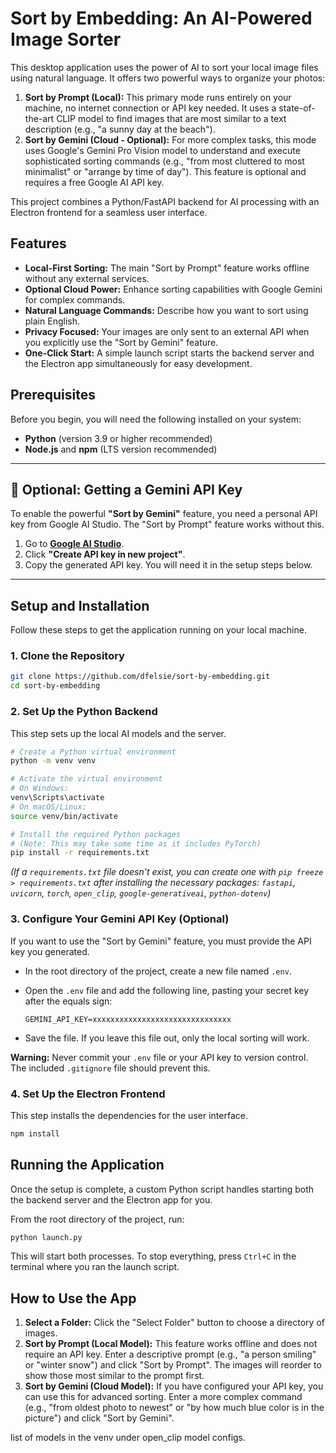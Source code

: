 # Sort by Embedding: An AI-Powered Image Sorter

This desktop application uses the power of AI to sort your local image files using natural language. It offers two powerful ways to organize your photos:

1.  **Sort by Prompt (Local):** This primary mode runs entirely on your machine, no internet connection or API key needed. It uses a state-of-the-art CLIP model to find images that are most similar to a text description (e.g., "a sunny day at the beach").
2.  **Sort by Gemini (Cloud - Optional):** For more complex tasks, this mode uses Google's Gemini Pro Vision model to understand and execute sophisticated sorting commands (e.g., "from most cluttered to most minimalist" or "arrange by time of day"). This feature is optional and requires a free Google AI API key.

This project combines a Python/FastAPI backend for AI processing with an Electron frontend for a seamless user interface.

## Features

-   **Local-First Sorting:** The main "Sort by Prompt" feature works offline without any external services.
-   **Optional Cloud Power:** Enhance sorting capabilities with Google Gemini for complex commands.
-   **Natural Language Commands:** Describe how you want to sort using plain English.
-   **Privacy Focused:** Your images are only sent to an external API when you explicitly use the "Sort by Gemini" feature.
-   **One-Click Start:** A simple launch script starts the backend server and the Electron app simultaneously for easy development.

## Prerequisites

Before you begin, you will need the following installed on your system:

-   **Python** (version 3.9 or higher recommended)
-   **Node.js** and **npm** (LTS version recommended)

---

## 🛑 Optional: Getting a Gemini API Key

To enable the powerful **"Sort by Gemini"** feature, you need a personal API key from Google AI Studio. The "Sort by Prompt" feature works without this.

1.  Go to **[Google AI Studio](https://aistudio.google.com/app/apikey)**.
2.  Click **"Create API key in new project"**.
3.  Copy the generated API key. You will need it in the setup steps below.

---

## Setup and Installation

Follow these steps to get the application running on your local machine.

### 1. Clone the Repository

```bash
git clone https://github.com/dfelsie/sort-by-embedding.git
cd sort-by-embedding
```

### 2. Set Up the Python Backend

This step sets up the local AI models and the server.

```bash
# Create a Python virtual environment
python -m venv venv

# Activate the virtual environment
# On Windows:
venv\Scripts\activate
# On macOS/Linux:
source venv/bin/activate

# Install the required Python packages
# (Note: This may take some time as it includes PyTorch)
pip install -r requirements.txt
```
*(If a `requirements.txt` file doesn't exist, you can create one with `pip freeze > requirements.txt` after installing the necessary packages: `fastapi`, `uvicorn`, `torch`, `open_clip`, `google-generativeai`, `python-dotenv`)*

### 3. Configure Your Gemini API Key (Optional)

If you want to use the "Sort by Gemini" feature, you must provide the API key you generated.

-   In the root directory of the project, create a new file named `.env`.
-   Open the `.env` file and add the following line, pasting your secret key after the equals sign:

    ```env
    GEMINI_API_KEY=xxxxxxxxxxxxxxxxxxxxxxxxxxxxxxx
    ```
-   Save the file. If you leave this file out, only the local sorting will work.

**Warning:** Never commit your `.env` file or your API key to version control. The included `.gitignore` file should prevent this.

### 4. Set Up the Electron Frontend

This step installs the dependencies for the user interface.

```bash
npm install
```

## Running the Application

Once the setup is complete, a custom Python script handles starting both the backend server and the Electron app for you.

From the root directory of the project, run:

```bash
python launch.py
```

This will start both processes. To stop everything, press `Ctrl+C` in the terminal where you ran the launch script.

## How to Use the App

1.  **Select a Folder:** Click the "Select Folder" button to choose a directory of images.
2.  **Sort by Prompt (Local Model):** This feature works offline and does not require an API key. Enter a descriptive prompt (e.g., "a person smiling" or "winter snow") and click "Sort by Prompt". The images will reorder to show those most similar to the prompt first.
3.  **Sort by Gemini (Cloud Model):** If you have configured your API key, you can use this for advanced sorting. Enter a more complex command (e.g., "from oldest photo to newest" or "by how much blue color is in the picture") and click "Sort by Gemini".


list of models in the venv under open_clip model configs.